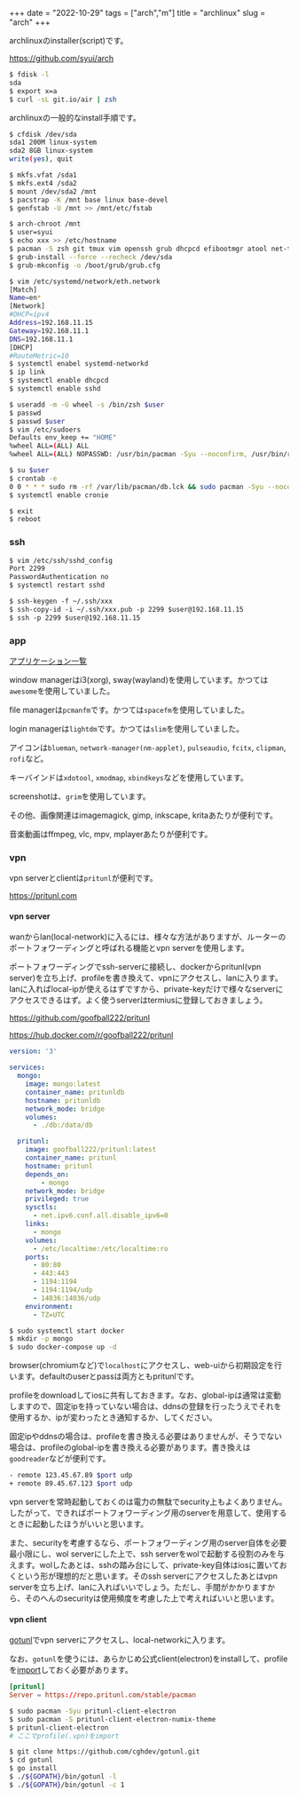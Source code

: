 +++
date = "2022-10-29"
tags = ["arch","m"]
title = "archlinux"
slug = "arch"
+++

archlinuxのinstaller(script)です。

https://github.com/syui/arch

```sh
$ fdisk -l
sda
$ export x=a
$ curl -sL git.io/air | zsh
```

archlinuxの一般的なinstall手順です。

```sh
$ cfdisk /dev/sda
sda1 200M linux-system
sda2 8GB linux-system
write(yes), quit

$ mkfs.vfat /sda1
$ mkfs.ext4 /sda2
$ mount /dev/sda2 /mnt
$ pacstrap -K /mnt base linux base-devel
$ genfstab -U /mnt >> /mnt/etc/fstab

$ arch-chroot /mnt
$ user=syui
$ echo xxx >> /etc/hostname
$ pacman -S zsh git tmux vim openssh grub dhcpcd efibootmgr atool net-tools inetutils zsh-syntax-highlighting cronie jq
$ grub-install --force --recheck /dev/sda
$ grub-mkconfig -o /boot/grub/grub.cfg

$ vim /etc/systemd/network/eth.network
[Match]
Name=en*
[Network]
#DHCP=ipv4
Address=192.168.11.15
Gateway=192.168.11.1
DNS=192.168.11.1
[DHCP]
#RouteMetric=10
$ systemctl enabel systemd-networkd
$ ip link
$ systemctl enable dhcpcd
$ systemctl enable sshd 

$ useradd -m -G wheel -s /bin/zsh $user
$ passwd
$ passwd $user
$ vim /etc/sudoers
Defaults env_keep += "HOME"
%wheel ALL=(ALL) ALL
%wheel ALL=(ALL) NOPASSWD: /usr/bin/pacman -Syu --noconfirm, /usr/bin/reboot, /usr/bin/poweroff, /usr/bin/rm -rf /var/lib/pacman/db.lck

$ su $user
$ crontab -e
0 0 * * * sudo rm -rf /var/lib/pacman/db.lck && sudo pacman -Syu --noconfirm
$ systemctl enable cronie

$ exit
$ reboot
```

### ssh

```sh:host.txt
$ vim /etc/ssh/sshd_config
Port 2299
PasswordAuthentication no
$ systemctl restart sshd
```

```sh:guest.txt
$ ssh-keygen -f ~/.ssh/xxx
$ ssh-copy-id -i ~/.ssh/xxx.pub -p 2299 $user@192.168.11.15
$ ssh -p 2299 $user@192.168.11.15
```

### app

[アプリケーション一覧](https://wiki.archlinux.jp/index.php/%E3%82%A2%E3%83%97%E3%83%AA%E3%82%B1%E3%83%BC%E3%82%B7%E3%83%A7%E3%83%B3%E4%B8%80%E8%A6%A7)

window managerはi3(xorg), sway(wayland)を使用しています。かつては`awesome`を使用していました。

file managerは`pcmanfm`です。かつては`spacefm`を使用していました。

login managerは`lightdm`です。かつては`slim`を使用していました。

アイコンは`blueman`, `network-manager(nm-applet)`, `pulseaudio`, `fcitx`, `clipman`, `rofi`など。

キーバインドは`xdotool`, `xmodmap`, `xbindkeys`などを使用しています。

screenshotは、`grim`を使用しています。

その他、画像関連はimagemagick, gimp, inkscape, kritaあたりが便利です。

音楽動画はffmpeg, vlc, mpv, mplayerあたりが便利です。

### vpn

vpn serverとclientは`pritunl`が便利です。

https://pritunl.com

#### vpn server

wanからlan(local-network)に入るには、様々な方法がありますが、ルーターのポートフォワーディングと呼ばれる機能とvpn serverを使用します。

ポートフォワーディングでssh-serverに接続し、dockerからpritunl(vpn server)を立ち上げ、profileを書き換えて、vpnにアクセスし、lanに入ります。lanに入ればlocal-ipが使えるはずですから、private-keyだけで様々なserverにアクセスできるはず。よく使うserverはtermiusに登録しておきましょう。

https://github.com/goofball222/pritunl

https://hub.docker.com/r/goofball222/pritunl

```yml:docker-compose.yml
version: '3'

services:
  mongo:
    image: mongo:latest
    container_name: pritunldb
    hostname: pritunldb
    network_mode: bridge
    volumes:
      - ./db:/data/db

  pritunl:
    image: goofball222/pritunl:latest
    container_name: pritunl
    hostname: pritunl
    depends_on:
        - mongo
    network_mode: bridge
    privileged: true
    sysctls:
      - net.ipv6.conf.all.disable_ipv6=0
    links:
      - mongo
    volumes:
      - /etc/localtime:/etc/localtime:ro
    ports:
      - 80:80
      - 443:443
      - 1194:1194
      - 1194:1194/udp
      - 14036:14036/udp
    environment:
      - TZ=UTC
```

```sh
$ sudo systemctl start docker
$ mkdir -p mongo
$ sudo docker-compose up -d
```

browser(chromiumなど)で`localhost`にアクセスし、web-uiから初期設定を行います。defaultのuserとpassは両方ともpritunlです。

profileをdownloadしてiosに共有しておきます。なお、global-ipは通常は変動しますので、固定ipを持っていない場合は、ddnsの登録を行ったうえでそれを使用するか、ipが変わったとき通知するか、してください。

固定ipやddnsの場合は、profileを書き換える必要はありませんが、そうでない場合は、profileのglobal-ipを書き換える必要があります。書き換えは`goodreader`などが便利です。

```sh
- remote 123.45.67.89 $port udp
+ remote 89.45.67.123 $port udp
```

vpn serverを常時起動しておくのは電力の無駄でsecurity上もよくありません。したがって、できればポートフォワーディング用のserverを用意して、使用するときに起動したほうがいいと思います。

また、securityを考慮するなら、ポートフォワーディング用のserver自体を必要最小限にし、wol serverにした上で、ssh serverをwolで起動する役割のみを与えます。wolしたあとは、sshの踏み台にして、private-key自体はiosに置いておくという形が理想的だと思います。そのssh serverにアクセスしたあとはvpn serverを立ち上げ、lanに入ればいいでしょう。ただし、手間がかかりますから、そのへんのsecurityは使用頻度を考慮した上で考えればいいと思います。

#### vpn client

[gotunl](https://github.com/cghdev/gotunl)でvpn serverにアクセスし、local-networkに入ります。

なお、`gotunl`を使うには、あらかじめ公式client(electron)をinstallして、profileを[import](https://syui.cf/m/post/arch/)しておく必要があります。

```sh:/etc/pacman.conf
[pritunl]
Server = https://repo.pritunl.com/stable/pacman
```

```sh
$ sudo pacman -Syu pritunl-client-electron
$ sudo pacman -S pritunl-client-electron-numix-theme
$ pritunl-client-electron
# ここでprofile(.vpn)をimport

$ git clone https://github.com/cghdev/gotunl.git
$ cd gotunl
$ go install
$ ./${GOPATH}/bin/gotunl -l
$ ./${GOPATH}/bin/gotunl -c 1
```

